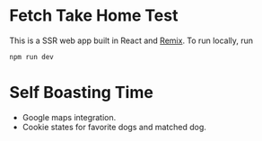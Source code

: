 # Fetch Take Home Test

This is a SSR web app built in React and [Remix](https://remix.run/).
To run locally, run
```
npm run dev
```

# Self Boasting Time

- Google maps integration.
- Cookie states for favorite dogs and matched dog.
